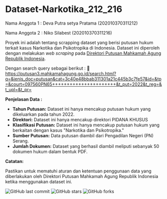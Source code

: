 # Dataset-Narkotika_212_216
Nama Anggota 1 : Deva Putra setya Pratama (202010370311212)

Nama Anggota 2 : Niko Silabest (202010370311216)


Proyek ini adalah tentang scrapping dataset yang berisi putusan hukum terkait kasus Narkotika dan Psikotropika di Indonesia. Dataset ini diperoleh dengan melakukan _web scraping_ pada [Direktori Putusan Mahkamah Agung Republik Indonesia](https://putusan3.mahkamahagung.go.id/beranda.html). 

Dengan search query sebagai berikut :
🔗 https://putusan3.mahkamahagung.go.id/search.html?q=&jenis_doc=putusan&cat=3c40e48bbab311301a21c445b3c7fe57&jd=&tp=&court=097560PN65++++++++++++++++++++++&t_put=2022&t_reg=&t_upl=&t_pr=

**Penjelasan Data :**

- **Tahun Putusan:** Dataset ini hanya mencakup putusan hukum yang dikeluarkan pada tahun 2022.
- **Direktori:** Dataset ini hanya mencakup direktori PIDANA KHUSUS
- **Klasifikasi Putusan:** Dataset ini hanya mencakup putusan hukum yang berkaitan dengan kasus "Narkotika dan Psikotropika."
- **Sumber Putusan:** Data putusan diambil dari Pengadilan Negeri (PN) Serang.
- **Jumlah Dokumen:** Dataset yang berhasil diambil meliputi sebanyak 50 dokumen hukum dalam bentuk PDF.

**Catatan:**

Pastikan untuk mematuhi aturan dan ketentuan penggunaan data yang diberlakukan oleh Direktori Putusan Mahkamah Agung Republik Indonesia ketika menggunakan dataset ini.

![GitHub last commit](https://img.shields.io/github/last-commit/212DevaPutra/Dataset-Narkotika_212_216)
![GitHub stars](https://img.shields.io/github/stars/212DevaPutra/Dataset-Narkotika_212_216)
![GitHub forks](https://img.shields.io/github/forks/212DevaPutra/Dataset-Narkotika_212_216)
